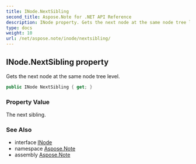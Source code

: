 ```yaml
---
title: INode.NextSibling
second_title: Aspose.Note for .NET API Reference
description: INode property. Gets the next node at the same node tree level
type: docs
weight: 10
url: /net/aspose.note/inode/nextsibling/
---
```

## INode.NextSibling property

Gets the next node at the same node tree level.

```csharp
public INode NextSibling { get; }
```

### Property Value

The next sibling.

### See Also

* interface [INode](../)
* namespace [Aspose.Note](../../inode/)
* assembly [Aspose.Note](../../../)


